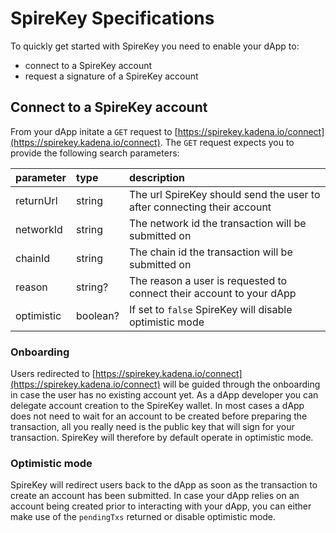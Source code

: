 # SpireKey Specifications

To quickly get started with SpireKey you need to enable your dApp to:

- connect to a SpireKey account
- request a signature of a SpireKey account

## Connect to a SpireKey account

From your dApp initate a `GET` request to
[https://spirekey.kadena.io/connect](https://spirekey.kadena.io/connect). The
`GET` request expects you to provide the following search parameters:

| parameter  | type     | description                                                             |
| :--------- | :------- | :---------------------------------------------------------------------- |
| returnUrl  | string   | The url SpireKey should send the user to after connecting their account |
| networkId  | string   | The network id the transaction will be submitted on                     |
| chainId    | string   | The chain id the transaction will be submitted on                       |
| reason     | string?  | The reason a user is requested to connect their account to your dApp    |
| optimistic | boolean? | If set to `false` SpireKey will disable optimistic mode                 |

### Onboarding

Users redirected to
[https://spirekey.kadena.io/connect](https://spirekey.kadena.io/connect) will be
guided through the onboarding in case the user has no existing account yet. As a
dApp developer you can delegate account creation to the SpireKey wallet. In most
cases a dApp does not need to wait for an account to be created before preparing
the transaction, all you really need is the public key that will sign for your
transaction. SpireKey will therefore by default operate in optimistic mode.

### Optimistic mode

SpireKey will redirect users back to the dApp as soon as the transaction to
create an account has been submitted. In case your dApp relies on an account
being created prior to interacting with your dApp, you can either make use of
the `pendingTxs` returned or disable optimistic mode.

